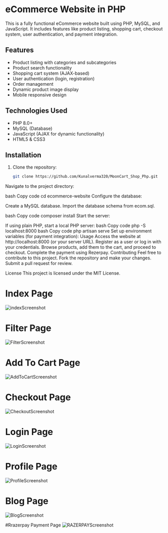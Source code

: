 # eCommerce Website in PHP

This is a fully functional eCommerce website built using PHP, MySQL, and JavaScript. It includes features like product listing, shopping cart, checkout system, user authentication, and payment integration.

## Features

- Product listing with categories and subcategories
- Product search functionality
- Shopping cart system (AJAX-based)
- User authentication (login, registration)
- Order management
- Dynamic product image display
- Mobile responsive design

## Technologies Used

- PHP 8.0+
- MySQL (Database)
- JavaScript (AJAX for dynamic functionality)
- HTML5 & CSS3

## Installation

1. Clone the repository:
   ```bash
   git clone https://github.com/Kunalverma320/MoonCart_Shop_Php.git
Navigate to the project directory:

bash
Copy code
cd ecommerce-website
Configure the database:

Create a MySQL database.
Import the database schema from ecom.sql.

bash
Copy code
composer install
Start the server:

If using plain PHP, start a local PHP server:
bash
Copy code
php -S localhost:8000
bash
Copy code
php artisan serve
Set up environment variables (for payment integration):
Usage
Access the website at http://localhost:8000 (or your server URL).
Register as a user or log in with your credentials.
Browse products, add them to the cart, and proceed to checkout.
Complete the payment using Rezerpay.
Contributing
Feel free to contribute to this project. Fork the repository and make your changes. Submit a pull request for review.

License
This project is licensed under the MIT License.

# Index Page
![indexScreenshot](https://github.com/user-attachments/assets/76eb3382-1c1a-4958-8f7a-7434bd0f44c4)

# Filter Page
![FilterScreenshot](https://github.com/user-attachments/assets/99cbc03e-1251-441b-bcaa-241b02c4f725)

# Add To Cart Page
![AddToCartScreenshot](https://github.com/user-attachments/assets/decb875b-a44a-43a5-92e9-9aa6b2ac4018)

# Checkout Page
![CheckoutScreenshot](https://github.com/user-attachments/assets/afadb252-978f-4862-ad80-386885f19597)

# Login Page
![LoginScreenshot](https://github.com/user-attachments/assets/50311fc0-760c-483b-85c9-196ad1067988)

# Profile Page
![ProfileScreenshot](https://github.com/user-attachments/assets/6e81be3e-c29b-47ce-b7ef-4c65a066fc86)

# Blog Page
![BlogScreenshot](https://github.com/user-attachments/assets/f6cd1491-2b7a-4fc3-bb84-9cda819e7952)

#Rrazerpay Payment Page
![RAZERPAYScreenshot](https://github.com/user-attachments/assets/ee441349-5c8f-4835-9aa8-4df3b9e9b3d9)

